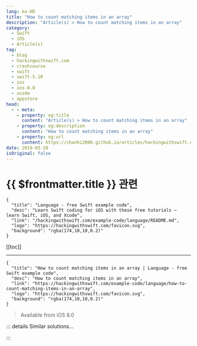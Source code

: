 ```yaml
---
lang: ko-KR
title: "How to count matching items in an array"
description: "Article(s) > How to count matching items in an array"
category:
  - Swift
  - iOS
  - Article(s)
tag: 
  - blog
  - hackingwithswift.com
  - crashcourse
  - swift
  - swift-5.10
  - ios
  - ios-8.0
  - xcode
  - appstore
head:
  - - meta:
    - property: og:title
      content: "Article(s) > How to count matching items in an array"
    - property: og:description
      content: "How to count matching items in an array"
    - property: og:url
      content: https://chanhi2000.github.io/articles/hackingwithswift.com/example-code/language/how-to-count-matching-items-in-an-array.html
date: 2019-03-28
isOriginal: false
---
```


# {{ $frontmatter.title }} 관련

```component VPCard
{
  "title": "Language - free Swift example code",
  "desc": "Learn Swift coding for iOS with these free tutorials – learn Swift, iOS, and Xcode",
  "link": "/hackingwithswift.com/example-code/language/README.md",
  "logo": "https://hackingwithswift.com/favicon.svg",
  "background": "rgba(174,10,10,0.2)"
}
```

[[toc]]

---

```component VPCard
{
  "title": "How to count matching items in an array | Language - free Swift example code",
  "desc": "How to count matching items in an array",
  "link": "https://hackingwithswift.com/example-code/language/how-to-count-matching-items-in-an-array",
  "logo": "https://hackingwithswift.com/favicon.svg",
  "background": "rgba(174,10,10,0.2)"
}
```

> Available from iOS 8.0

<!-- TODO: 작성 -->

<!-- 
If you want to count how many items in an array (or any collection) match a test you specify, the easiest thing to do is run the collection through a call to `filter()` then count the remainder.

For example, if you had an array of numbers and wanted to count how many were odd, you would write this:

```swift
let count1 = [1, 2, 3, 4, 5].filter { $0 % 2 == 1 }.count
```

Because this is something that all collections might want to do, you should consider wrapping it in an extension on `Collection`, like this:

```swift
extension Collection {
    func count(where test: (Element) throws -> Bool) rethrows -> Int {
        return try self.filter(test).count
    }
}
```

With that change, counting the odd numbers becomes this:

```swift
let count2 = [1, 2, 3, 4, 5].count { $0 % 2 == 1 }
```

-->

::: details Similar solutions…

<!--
/example-code/language/how-to-find-the-index-of-the-first-matching-array-element">How to find the index of the first matching array element 
/example-code/language/how-to-count-element-frequencies-in-an-array">How to count element frequencies in an array 
/example-code/language/how-to-find-the-first-matching-element-in-an-array">How to find the first matching element in an array 
/example-code/arrays/how-to-count-objects-in-a-set-using-nscountedset">How to count objects in a set using NSCountedSet 
/example-code/language/removing-matching-elements-from-a-collection-removeallwhere">Removing matching elements from a collection: removeAll(where:)</a>
-->

:::

